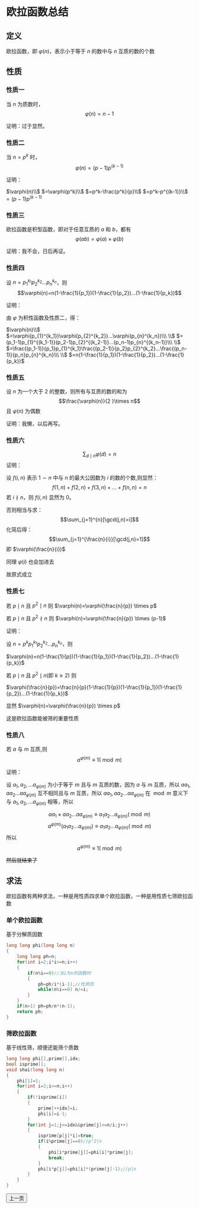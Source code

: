# 欧拉函数总结
## 定义
欧拉函数，即 $\varphi(n)$，表示小于等于 $n$ 的数中与 $n$ 互质的数的个数

## 性质
### 性质一
当 $n$ 为质数时，
$$\varphi(n)=n-1$$
 
证明：过于显然。

### 性质二
当 $n=p^k$ 时，
$$\varphi(n)=(p-1)p^{(k-1)}$$

证明：

$\varphi(n)\\$
$=\varphi(p^k)\\$
$=p^k-\frac{p^k}{p}\\$
$=p^k-p^{(k-1)}\\$
$=(p-1)p^{(k-1)}$

### 性质三
欧拉函数是积型函数，即对于任意互质的 $a$ 和 $b$，都有
$$\varphi(ab)=\varphi(a) \times \varphi(b)$$

证明：我不会，日后再证。

### 性质四
设 $n=p_{1}^{k_1}p_{2}^{k_2}...p_{n}^{k_n}$，则
$$\varphi(n)=n(1-\frac{1}{p_1})(1-\frac{1}{p_2})...(1-\frac{1}{p_k})$$

证明：

由 $\varphi$ 为积性函数及性质二，得：

$\varphi(n)\\$
$=\varphi(p_{1}^{k_1})\varphi(p_{2}^{k_2})...\varphi(p_{n}^{k_n})\\\ \\$
$=(p_1-1)p_{1}^{(k_1-1)}(p_2-1)p_{2}^{(k_2-1)}...(p_n-1)p_{n}^{(k_n-1)}\\\ \\$
$=\frac{(p_1-1)}{p_1}p_{1}^{k_1}\frac{(p_2-1)}{p_2}p_{2}^{k_2}...\frac{(p_n-1)}{p_n}p_{n}^{k_n}\\\ \\$
$=n(1-\frac{1}{p_1})(1-\frac{1}{p_2})...(1-\frac{1}{p_k})$

### 性质五

设 $n$ 为一个大于 $2$ 的整数，则所有与互质的数的和为
$$\frac{\varphi(n)}{2 }\times n$$
且 $\varphi(n)$ 为偶数

证明：我懒，以后再写。

### 性质六
$$\sum_{d \mid n}\varphi(d)=n$$
证明：

设 $f(i,n)$ 表示 $1\sim n$ 中与 $n$ 的最大公因数为 $i$ 的数的个数,则显然：
$$  f(1,n)+f(2,n)+f(3,n)+...+f(n,n)=n$$
若 $i \nmid n$，则 $f(i,n)$ 显然为 $0$。

否则相当与求：
$$\sum_{j=1}^{n}[\gcd(j,n)=i]$$
化简后得：
$$\sum_{j=1}^{\frac{n}{i}}[\gcd(j,n)=1]$$
即 $\varphi(\frac{n}{i})$

同理 $\varphi(i)$ 也会加进去

故原式成立
### 性质七
若 $p \mid n$ 且 $p^2 \mid n$ 则 $\varphi(n)=\varphi(\frac{n}{p}) \times p$

若 $p \mid n$ 且 $p^2 \nmid n$ 则 $\varphi(n)=\varphi(\frac{n}{p}) \times (p-1)$

证明：

设 $n=p^kp_{1}^{k_1}p_{2}^{k_2}...p_{n}^{k_n}$，则
 
$\varphi(n)=n(1-\frac{1}{p})(1-\frac{1}{p_1})(1-\frac{1}{p_2})...(1-\frac{1}{p_k})$

若 $p \mid n$ 且 $p^2 \mid n$(即 $k \geqslant 2$) 则

$\varphi(\frac{n}{p})=\frac{n}{p}(1-\frac{1}{p})(1-\frac{1}{p_1})(1-\frac{1}{p_2})...(1-\frac{1}{p_k})$

显然 $\varphi(n)=\varphi(\frac{n}{p}) \times p$

这是欧拉函数能被筛的重要性质
### 性质八
若 $a$ 与 $m$ 互质,则
$$a^{\varphi(m)}\equiv1(\bmod m)$$

证明：

设 $a_1,a_2,...a_{\varphi(m)}$ 为小于等于 $m$ 且与 $m$ 互质的数，因为 $a$ 与 $m$ 互质，所以 $aa_1,aa_2...aa_{\varphi(m)}$ 互不相同且与 $m$ 互质，所以 $aa_1,aa_2...aa_{\varphi(m)}$ 在 $\bmod m$ 意义下与 $a_1,a_2,...a_{\varphi(m)}$ 相等，所以

$$aa_1 \times aa_2...aa_{\varphi(m)} \equiv a_1a_2...a_{\varphi(m)}(\bmod m)$$
$$a^{\varphi(m)}(a_1a_2...a_{\varphi(m)}) \equiv a_1a_2...a_{\varphi(m)}(\bmod m)$$
所以
$$a^{\varphi(m)}\equiv1(\bmod m)$$

~~然后就结束了~~

## 求法
欧拉函数有两种求法，一种是用性质四求单个欧拉函数，一种是用性质七筛欧拉函数
### 单个欧拉函数
基于分解质因数
```cpp
long long phi(long long n)
{
	long long ph=n;
	for(int i=2;i*i<=n;i++)
	{
		if(n%i==0)//当i为n的因数时
		{
			ph=ph/i*(i-1);//性质四
			while(n%i==0) n/=i;
		}
	}
	if(n>1) ph=ph/n*(n-1);
	return ph;
}
```
### 筛欧拉函数
基于线性筛，顺便还能筛个质数
```cpp
long long phi[],prime[],idx;
bool isprime[];
void shai(long long n)
{
	phi[1]=1;
	for(int i=2;i<=n;i++)
	{
		if(!isprime[i])
		{
			prime[++idx]=i;
			phi[i]=i-1;
		}
		for(int j=1;j<=idx&&prime[j]<=n/i;j++)
		{
			isprime[p[j]*i]=true;
			if(i%prime[j]==0)//p^2|n
			{
				phi[i*prime[j]]=phi[i]*prime[j];
				break;
			}
			phi[i*p[j]]=phi[i]*(prime[j]-1);//p|n
		}
	}
}
```

<a href="../index.html"><button>上一页</button></a>